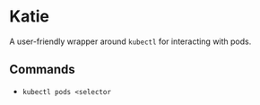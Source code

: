 Katie
=====

A user-friendly wrapper around `kubectl` for interacting with pods.

Commands
--------

* `kubectl pods <selector`
